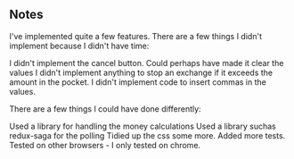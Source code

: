## Notes

I've implemented quite a few features. There are a few things I didn't implement because I didn't have time:

I didn't implement the cancel button. Could perhaps have made it clear the values
I didn't implement anything to stop an exchange if it exceeds the amount in the pocket.
I didn't implement code to insert commas in the values.

There are a few things I could have done differently:

Used a library for handling the money calculations
Used a library suchas redux-saga for the polling
Tidied up the css some more.
Added more tests.
Tested on other browsers - I only tested on chrome.

